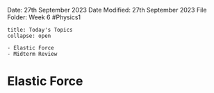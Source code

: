 Date: 27th September 2023
Date Modified: 27th September 2023
File Folder: Week 6
#Physics1

```ad-abstract
title: Today's Topics
collapse: open

- Elastic Force
- Midterm Review

```

# Elastic Force



